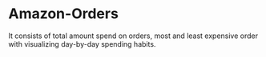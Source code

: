 # Amazon-Orders
It consists of total amount spend on orders, most and least expensive order with visualizing day-by-day spending habits.
